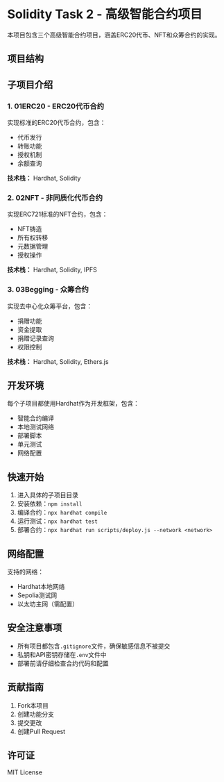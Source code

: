 # Solidity Task 2 - 高级智能合约项目

本项目包含三个高级智能合约项目，涵盖ERC20代币、NFT和众筹合约的实现。

## 项目结构


## 子项目介绍

### 1. 01ERC20 - ERC20代币合约

实现标准的ERC20代币合约，包含：
- 代币发行
- 转账功能
- 授权机制
- 余额查询

**技术栈：** Hardhat, Solidity

### 2. 02NFT - 非同质化代币合约

实现ERC721标准的NFT合约，包含：
- NFT铸造
- 所有权转移
- 元数据管理
- 授权操作

**技术栈：** Hardhat, Solidity, IPFS

### 3. 03Begging - 众筹合约

实现去中心化众筹平台，包含：
- 捐赠功能
- 资金提取
- 捐赠记录查询
- 权限控制

**技术栈：** Hardhat, Solidity, Ethers.js

## 开发环境

每个子项目都使用Hardhat作为开发框架，包含：
- 智能合约编译
- 本地测试网络
- 部署脚本
- 单元测试
- 网络配置

## 快速开始

1. 进入具体的子项目目录
2. 安装依赖：`npm install`
3. 编译合约：`npx hardhat compile`
4. 运行测试：`npx hardhat test`
5. 部署合约：`npx hardhat run scripts/deploy.js --network <network>`

## 网络配置

支持的网络：
- Hardhat本地网络
- Sepolia测试网
- 以太坊主网（需配置）

## 安全注意事项

- 所有项目都包含`.gitignore`文件，确保敏感信息不被提交
- 私钥和API密钥存储在`.env`文件中
- 部署前请仔细检查合约代码和配置

## 贡献指南

1. Fork本项目
2. 创建功能分支
3. 提交更改
4. 创建Pull Request

## 许可证

MIT License